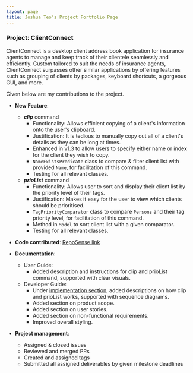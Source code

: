 ```yaml
---
layout: page
title: Joshua Teo's Project Portfolio Page
---
```


### Project: ClientConnect

ClientConnect is a desktop client address book application for insurance agents to manage and keep track of their clientele seamlessly and efficiently. Custom tailored to suit the needs of insurance agents, ClientConnect surpasses other similar applications by offering features such as grouping of clients by packages, keyboard shortcuts, a gorgeous GUI, and more.

Given below are my contributions to the project.

* **New Feature**:
  * ***clip*** command 
    * Functionality: Allows efficient copying of a client's information onto the user's clipboard.
    * Justification: It is tedious to manually copy out all of a client's details as they can be long at times.
    * Enhanced in v1.3 to allow users to specify either name or index for the client they wish to copy.
    * `NameExistsPredicate` class to compare & filter client list with provided `Name`, for facilitation of this command.
    * Testing for all relevant classes.  
  * ***prioList*** command 
    * Functionality: Allows user to sort and display their client list by the priority level of their tags.
    * Justification: Makes it easy for the user to view which clients should be prioritised.
    * `TagPriorityComparator` class to compare `Persons` and their tag priority level, for facilitation of this command.
    * Method in `Model` to sort client list with a given comparator.
    * Testing for all relevant classes.

* **Code contributed**: [RepoSense link](https://nus-cs2103-ay2122s2.github.io/tp-dashboard/?search=jetrz&breakdown=true&sort=groupTitle&sortWithin=title&since=2022-02-18&timeframe=commit&mergegroup=&groupSelect=groupByRepos&checkedFileTypes=docs~functional-code~test-code~other)

* **Documentation**:
  * User Guide:
    * Added description and instructions for clip and prioList command, supported with clear visuals.
  * Developer Guide:
    * Under [implementation section](../DeveloperGuide.md#Implementation), added descriptions on how clip and prioList works, supported with sequence diagrams.
    * Added section on product scope.
    * Added section on user stories.
    * Added section on non-functional requirements.
    * Improved overall styling.
  
* **Project management**:
  * Assigned & closed issues
  * Reviewed and merged PRs
  * Created and assigned tags
  * Submitted all assigned deliverables by given milestone deadlines
